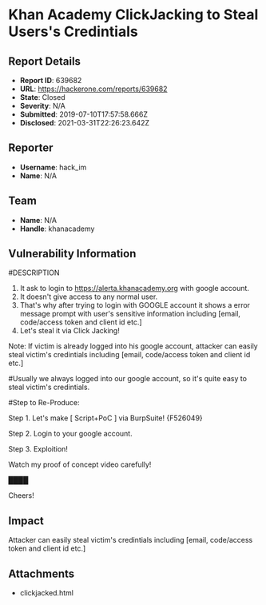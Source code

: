 # Khan Academy ClickJacking to Steal Users's Credintials

## Report Details
- **Report ID**: 639682
- **URL**: https://hackerone.com/reports/639682
- **State**: Closed
- **Severity**: N/A
- **Submitted**: 2019-07-10T17:57:58.666Z
- **Disclosed**: 2021-03-31T22:26:23.642Z

## Reporter
- **Username**: hack_im
- **Name**: N/A

## Team
- **Name**: N/A
- **Handle**: khanacademy

## Vulnerability Information
#DESCRIPTION

1. It ask to login to https://alerta.khanacademy.org  with google account.
2. It doesn't give access to any normal user.
3. That's why after trying to login with GOOGLE account it shows a error message prompt with user's sensitive information including [email, code/access token and client id etc.]
4. Let's steal it via Click Jacking!

Note: If victim is already logged into his google account, attacker can easily steal victim's credintials including [email, code/access token and client id etc.]

#Usually we always logged into our google account, so it's quite easy to steal victim's credintials.

#Step to Re-Produce:

Step 1. Let's make [ Script+PoC ] via BurpSuite! {F526049}

Step 2. Login to your google account.

Step 3. Exploition!

Watch my proof of concept video carefully!

████

Cheers!

## Impact

Attacker can easily steal victim's credintials including [email, code/access token and client id etc.]

## Attachments
- clickjacked.html
